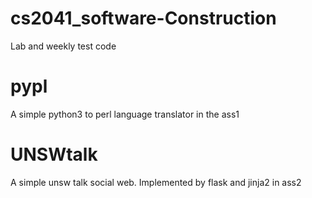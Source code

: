 # cs2041_software-Construction
Lab and weekly test code

# pypl
A simple python3 to perl language translator in the ass1

# UNSWtalk
A simple unsw talk social web.
Implemented by flask and jinja2 in ass2
